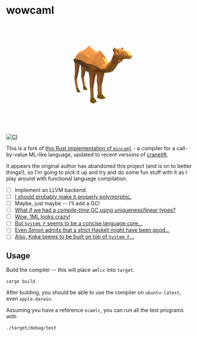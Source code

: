 # wowcaml

<p align="center">
<img height="250px" src="assets/wowcaml.png"/>
</p>
<br>

[![CI](https://img.shields.io/github/workflow/status/femtomc/wowcaml/CI?style=for-the-badge)](https://github.com/femtomc/wowcaml/actions?query=workflow%3ACI)

This is a fork of [this Rust implementation of `mincaml`](https://github.com/osa1/mincaml) - a compiler for a call-by-value ML-like language, updated to recent versions of [cranelift](https://github.com/bytecodealliance/wasmtime/tree/main/cranelift).

It appears the original author has abandoned this project (and is on to better things!), so I'm going to pick it up and try and do some fun stuff with it as I play around with functional language compilation.

- [ ] Implement an LLVM backend.
- [ ] [I should probably make it properly polymorphic.](https://en.wikipedia.org/wiki/Hindley%E2%80%93Milner_type_system)
- [ ] Maybe, just maybe -- I'll add a GC!
- [ ] [What if we had a _compile-time_ GC using uniqueness/linear types?](https://github.com/granule-project/granule)
- [ ] [Wow, 1ML looks crazy!](https://people.mpi-sws.org/~rossberg/1ml/)
- [ ] [But `System F` seems to be a concise language core...](https://www.youtube.com/watch?v=u9bY0Bc_lXw)
- [ ] [Even Simon admits that a strict Haskell might have been good...](https://www.youtube.com/watch?v=re96UgMk6GQ)
- [ ] [Also, Koka seems to be built on top of `System F`...](https://www.youtube.com/watch?v=6OFhD_mHtKA)

## Usage

Build the compiler -- this will place `wmlcc` into `target`.

```
cargo build
```

After building, you should be able to use the compiler on `ubuntu-latest`, even `apple-darwin`.

Assuming you have a reference `ocamlc`, you can run all the test programs with

```
./target/debug/test
```
